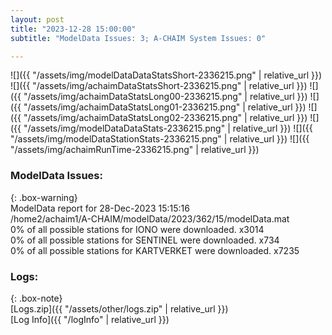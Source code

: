 ```yaml
---
layout: post
title: "2023-12-28 15:00:00"
subtitle: "ModelData Issues: 3; A-CHAIM System Issues: 0"

---
```


![]({{ "/assets/img/modelDataDataStatsShort-2336215.png" | relative_url }})
![]({{ "/assets/img/achaimDataStatsShort-2336215.png" | relative_url }})
![]({{ "/assets/img/achaimDataStatsLong00-2336215.png" | relative_url }})
![]({{ "/assets/img/achaimDataStatsLong01-2336215.png" | relative_url }})
![]({{ "/assets/img/achaimDataStatsLong02-2336215.png" | relative_url }})
![]({{ "/assets/img/modelDataDataStats-2336215.png" | relative_url }})
![]({{ "/assets/img/modelDataStationStats-2336215.png" | relative_url }})
![]({{ "/assets/img/achaimRunTime-2336215.png" | relative_url }})


### ModelData Issues:  
  
{: .box-warning}  
 ModelData report for 28-Dec-2023 15:15:16   
 /home2/achaim1/A-CHAIM/modelData/2023/362/15/modelData.mat   
 0% of all possible stations for IONO were downloaded. x3014   
 0% of all possible stations for SENTINEL were downloaded. x734   
 0% of all possible stations for KARTVERKET were downloaded. x7235   
  


### Logs:  
  
{: .box-note}  
[Logs.zip]({{ "/assets/other/logs.zip" | relative_url }})  
[Log Info]({{ "/logInfo" | relative_url }})  
